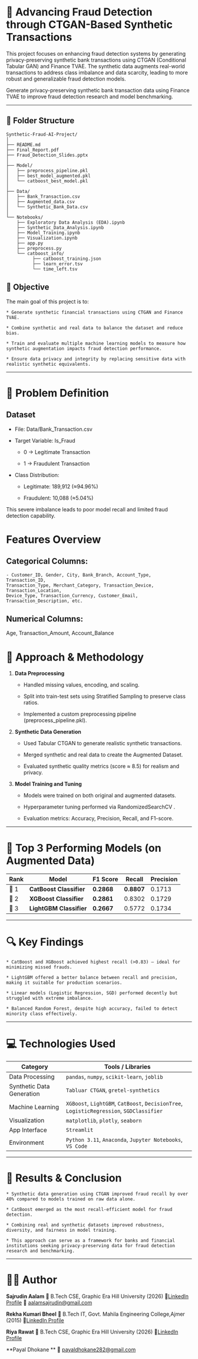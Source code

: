 # 🏦 Advancing Fraud Detection through CTGAN-Based Synthetic Transactions

This project focuses on enhancing fraud detection systems by generating privacy-preserving synthetic bank transactions using CTGAN (Conditional Tabular GAN) and Finance TVAE.
The synthetic data augments real-world transactions to address class imbalance and data scarcity, leading to more robust and generalizable fraud detection models.

Generate privacy-preserving synthetic bank transaction data using Finance TVAE to improve fraud detection research and model benchmarking.     

---

## 📁 Folder Structure
```
Synthetic-Fraud-AI-Project/
│
├── README.md
├── Final_Report.pdf
├── Fraud_Detection_Slides.pptx
│
├── Model/
│   ├── preprocess_pipeline.pkl          
│   ├── best_model_augmented.pkl  
│   └── catboost_best_model.pkl  
│
├── Data/
│   ├── Bank_Transaction.csv          
│   ├── Augmented_data.csv       
│   └── Synthetic_Bank_Data.csv     
│
└── Notebooks/
    ├── Exploratory Data Analysis (EDA).ipynb                
    ├── Synthetic_Data_Analysis.ipynb     
    ├── Model_Training.ipynb    
    ├── Visualization.ipynb   
    ├── app.py   
    ├── preprocess.py   
    └── catboost_info/
          ├── catboost_training.json
          ├── learn_error.tsv
          └── time_left.tsv

```


## 🎯 Objective

The main goal of this project is to:

    * Generate synthetic financial transactions using CTGAN and Finance TVAE.

    * Combine synthetic and real data to balance the dataset and reduce bias.

    * Train and evaluate multiple machine learning models to measure how synthetic augmentation impacts fraud detection performance.

    * Ensure data privacy and integrity by replacing sensitive data with realistic synthetic equivalents.

---
# 🧩 **Problem Definition**
## **Dataset**

- File: Data/Bank_Transaction.csv

- Target Variable: Is_Fraud

    * 0 → Legitimate Transaction

    * 1 → Fraudulent Transaction

- Class Distribution:

    * Legitimate: 189,912 (≈94.96%)

    * Fraudulent: 10,088 (≈5.04%)

This severe imbalance leads to poor model recall and limited fraud detection capability.

# **Features Overview**

## Categorical Columns:
    - Customer_ID, Gender, City, Bank_Branch, Account_Type, Transaction_ID,
    Transaction_Type, Merchant_Category, Transaction_Device, Transaction_Location,
    Device_Type, Transaction_Currency, Customer_Email, Transaction_Description, etc.

## Numerical Columns:
Age, Transaction_Amount, Account_Balance


# 🧠 **Approach & Methodology**

1. **Data Preprocessing**

    * Handled missing values, encoding, and scaling.

    * Split into train-test sets using Stratified Sampling to preserve class ratios.

    * Implemented a custom preprocessing pipeline (preprocess_pipeline.pkl).

2. **Synthetic Data Generation**

    * Used Tabular CTGAN  to generate realistic synthetic transactions.

    * Merged synthetic and real data to create the Augmented Dataset.

    * Evaluated synthetic quality metrics (score ≈ 8.5) for realism and privacy.

3. **Model Training and Tuning**

    * Models were trained on both original and augmented datasets.

    * Hyperparameter tuning performed via RandomizedSearchCV .

    * Evaluation metrics: Accuracy, Precision, Recall, and F1-score.

----------------
# 🤖 **Top 3 Performing Models (on Augmented Data)**
| Rank | Model                   | F1 Score   | Recall     | Precision | 
| ---- | ----------------------- | ---------- | ---------- | --------- | 
| 🥇 1 | **CatBoost Classifier** | **0.2868** | **0.8807** | 0.1713    | 
| 🥈 2 | **XGBoost Classifier**  | **0.2861** | 0.8302     | 0.1729    | 
| 🥉 3 | **LightGBM Classifier** | **0.2667** | 0.5772     | 0.1734    | 

---------------
# 🔍 **Key Findings**

    * CatBoost and XGBoost achieved highest recall (>0.83) — ideal for minimizing missed frauds.

    * LightGBM offered a better balance between recall and precision, making it suitable for production scenarios.

    * Linear models (Logistic Regression, SGD) performed decently but struggled with extreme imbalance.

    * Balanced Random Forest, despite high accuracy, failed to detect minority class effectively.

---------------
# 💻 **Technologies Used**
| Category                  | Tools / Libraries                                                                        |
| ------------------------- | ---------------------------------------------------------------------------------------- |
| Data Processing           | `pandas`, `numpy`, `scikit-learn`, `joblib`                                              |
| Synthetic Data Generation | `Tabluar CTGAN`,  `gretel-synthetics`                                                    |
| Machine Learning          | `XGBoost`, `LightGBM`, `CatBoost`, `DecisionTree`, `LogisticRegression`, `SGDClassifier` |
| Visualization             | `matplotlib`, `plotly`, `seaborn`                                                        |
| App Interface             | `Streamlit`                                                                              |
| Environment               | `Python 3.11`, `Anaconda`, `Jupyter Notebooks`, `VS Code`                                |

---------------

# 🚀 **Results & Conclusion**

    * Synthetic data generation using CTGAN improved fraud recall by over 40% compared to models trained on raw data alone.

    * CatBoost emerged as the most recall-efficient model for fraud detection.

    * Combining real and synthetic datasets improved robustness, diversity, and fairness in model training.

    * This approach can serve as a framework for banks and financial institutions seeking privacy-preserving data for fraud detection research and benchmarking.

------------------------
# 👨‍💻 **Author**

**Sajrudin Aalam**
📍 B.Tech CSE, Graphic Era Hill University (2026)
🔗[LinkedIn Profile](https://www.linkedin.com/in/sajrudin-aalam-21b861287/)
📧 aalamsajrudin@gmail.com

**Rekha Kumari Bheel**
📍 B.Tech IT, Govt. Mahila Engineering College,Ajmer (2015)
🔗[LinkedIn Profile](https://www.linkedin.com/in/rekha-gunarat-7b9459279/)

**Riya Rawat**
📍 B.Tech CSE, Graphic Era Hill University (2026)
🔗[LinkedIn Profile](https://www.linkedin.com/in/riya-rawat-bb2b78265/)


**Payal Dhokane **
📧 payaldhokane282@gmail.com







